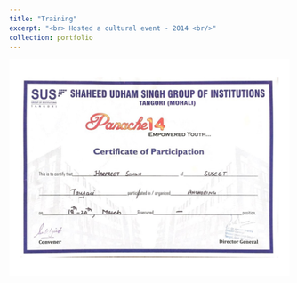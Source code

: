 ```yaml
---
title: "Training"
excerpt: "<br> Hosted a cultural event - 2014 <br/>"
collection: portfolio
---
```


<img src='/certificates/c11.jpg'>


